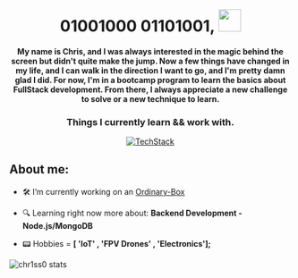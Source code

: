 <img src='https://user-images.githubusercontent.com/74038190/225813708-98b745f2-7d22-48cf-9150-083f1b00d6c9.gif' alt=""></img>
<h1 align="center">01001000 01101001, <img width="40px" src="https://user-images.githubusercontent.com/74038190/214644152-52f47eb3-5e31-4f47-8758-05c9468d5596.gif" alt=""></h4>
<h4 align="center" >My name is Chris, and I was always interested in the magic behind the screen but didn't quite make the jump. Now a few things have changed in my life, and I can walk in the direction I want to go, and I'm pretty damn glad I did. For now, I'm in a bootcamp program to learn the basics about FullStack development. From there, I always appreciate a new challenge to solve or a new technique to learn.</h4>

<h3 align="center">Things I currently learn && work with.</h3>

<div align="center" >
  <a href="https://skillicons.dev">
    <img src="https://skillicons.dev/icons?i=ts,js,html,css,sass,tailwind,react,vite,nodejs,express,mongo,docker,git,raspberrypi,figma&theme=light"  alt="TechStack"/>
  </a>
</div>

## About me:

- 🛠️ I’m currently working on an [Ordinary-Box](https://github.com/Chr1ss0/ordinary_backend)

- 🔍 Learning right now more about: **Backend Development - Node.js/MongoDB**

- 📟 Hobbies = **[ 'IoT' , 'FPV Drones' , 'Electronics'];**

<img src="https://github-readme-stats.vercel.app/api/top-langs/?username=chr1ss0&theme=dracula&layout=donut-vertical" alt="chr1ss0 stats" />
